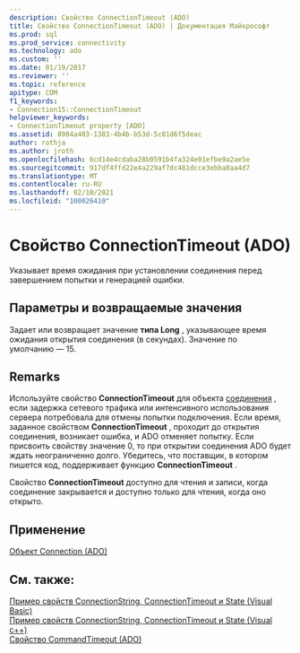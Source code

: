 ```yaml
---
description: Свойство ConnectionTimeout (ADO)
title: Свойство ConnectionTimeout (ADO) | Документация Майкрософт
ms.prod: sql
ms.prod_service: connectivity
ms.technology: ado
ms.custom: ''
ms.date: 01/19/2017
ms.reviewer: ''
ms.topic: reference
apitype: COM
f1_keywords:
- Connection15::ConnectionTimeout
helpviewer_keywords:
- ConnectionTimeout property [ADO]
ms.assetid: 8904a403-1383-4b4b-b53d-5c01d6f5deac
author: rothja
ms.author: jroth
ms.openlocfilehash: 6cd14e4cdaba28b0591b4fa324e01efbe9a2ae5e
ms.sourcegitcommit: 917df4ffd22e4a229af7dc481dcce3ebba0aa4d7
ms.translationtype: MT
ms.contentlocale: ru-RU
ms.lasthandoff: 02/10/2021
ms.locfileid: "100026410"
---
```

# <a name="connectiontimeout-property-ado"></a>Свойство ConnectionTimeout (ADO)
Указывает время ожидания при установлении соединения перед завершением попытки и генерацией ошибки.  
  
## <a name="settings-and-return-values"></a>Параметры и возвращаемые значения  
 Задает или возвращает значение **типа Long** , указывающее время ожидания открытия соединения (в секундах). Значение по умолчанию — 15.  
  
## <a name="remarks"></a>Remarks  
 Используйте свойство **ConnectionTimeout** для объекта [соединения](./connection-object-ado.md) , если задержка сетевого трафика или интенсивного использования сервера потребовала для отмены попытки подключения. Если время, заданное свойством **ConnectionTimeout** , проходит до открытия соединения, возникает ошибка, и ADO отменяет попытку. Если присвоить свойству значение 0, то при открытии соединения ADO будет ждать неограниченно долго. Убедитесь, что поставщик, в котором пишется код, поддерживает функцию **ConnectionTimeout** .  
  
 Свойство **ConnectionTimeout** доступно для чтения и записи, когда соединение закрывается и доступно только для чтения, когда оно открыто.  
  
## <a name="applies-to"></a>Применение  
 [Объект Connection (ADO)](./connection-object-ado.md)  
  
## <a name="see-also"></a>См. также:  
 [Пример свойств ConnectionString, ConnectionTimeout и State (Visual Basic)](./connectionstring-connectiontimeout-and-state-properties-example-vb.md)   
 [Пример свойств ConnectionString, ConnectionTimeout и State (Visual c++)](./connectionstring-connectiontimeout-and-state-properties-example-vc.md)   
 [Свойство CommandTimeout (ADO)](./commandtimeout-property-ado.md)